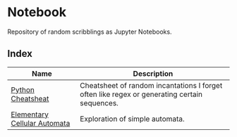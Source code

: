 # Notebook

Repository of random scribblings as Jupyter Notebooks.

## Index

| Name | Description |
| --- | --- |
| [Python Cheatsheat](https://github.com/jpignata/notebook/blob/main/Python%20Cheatsheet.ipynb) | Cheatsheet of random incantations I forget often like regex or generating certain sequences. |
| [Elementary Cellular Automata](https://github.com/jpignata/notebook/blob/main/Elementary%20Cellular%20Automata.ipynb) | Exploration of simple automata. |
